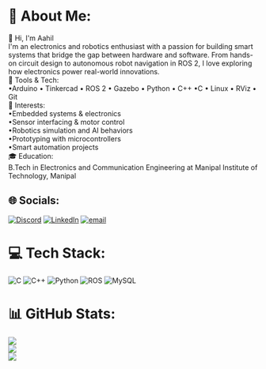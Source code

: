 # 🚀 About Me:
👋 Hi, I'm Aahil<br>I'm an electronics and robotics enthusiast with a passion for building smart systems that bridge the gap between hardware and software. From hands-on circuit design to autonomous robot navigation in ROS 2, I love exploring how electronics power real-world innovations.<br>🧰 Tools & Tech:<br> •Arduino • Tinkercad • ROS 2 • Gazebo • Python • C++ •C • Linux • RViz • Git<br>🔬 Interests:<br> •Embedded systems & electronics<br> •Sensor interfacing & motor control<br> •Robotics simulation and AI behaviors<br> •Prototyping with microcontrollers<br> •Smart automation projects<br>🎓 Education:<br>B.Tech in Electronics and Communication Engineering at Manipal Institute of Technology, Manipal<br>


## 🌐 Socials:
[![Discord](https://img.shields.io/badge/Discord-%237289DA.svg?logo=discord&logoColor=white)](https://discord.gg/aahil_10) [![LinkedIn](https://img.shields.io/badge/LinkedIn-%230077B5.svg?logo=linkedin&logoColor=white)](https://linkedin.com/in/aahil-hasan-ahmed-24313a314) [![email](https://img.shields.io/badge/Email-D14836?logo=gmail&logoColor=white)](mailto:aahil00010@gmail.com) 

# 💻 Tech Stack:
![C](https://img.shields.io/badge/c-%2300599C.svg?style=for-the-badge&logo=c&logoColor=white) ![C++](https://img.shields.io/badge/c++-%2300599C.svg?style=for-the-badge&logo=c%2B%2B&logoColor=white) ![Python](https://img.shields.io/badge/python-3670A0?style=for-the-badge&logo=python&logoColor=ffdd54) ![ROS](https://img.shields.io/badge/ros-%230A0FF9.svg?style=for-the-badge&logo=ros&logoColor=white) ![MySQL](https://img.shields.io/badge/mysql-4479A1.svg?style=for-the-badge&logo=mysql&logoColor=white)
# 📊 GitHub Stats:
![](https://github-readme-stats.vercel.app/api?username=aahil00010&theme=gotham&hide_border=false&include_all_commits=false&count_private=false)<br/>
![](https://nirzak-streak-stats.vercel.app/?user=aahil00010&theme=gotham&hide_border=false)<br/>
![](https://github-readme-stats.vercel.app/api/top-langs/?username=aahil00010&theme=gotham&hide_border=false&include_all_commits=false&count_private=false&layout=compact)

<!-- Proudly created with GPRM ( https://gprm.itsvg.in ) -->
